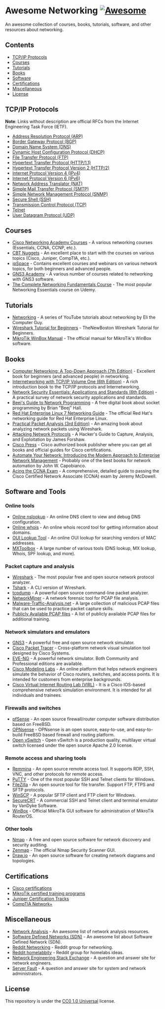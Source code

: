 # Awesome Networking [![Awesome](https://awesome.re/badge.svg)](https://awesome.re)

An awesome collection of courses, books, tutorials, software, and other resources about networking.

## Contents

* [TCP/IP Protocols](#tcpip-protocols)
* [Courses](#courses)
* [Tutorials](#tutorials)
* [Books](#books)
* [Software](#software)
* [Certifications](#certifications)
* [Miscellaneous](#miscellaneous)
* [License](#license)

## TCP/IP Protocols

**Note**: Links without description are official RFCs from the Internet Engineering Task Force (IETF).

* [Address Resolution Protocol (ARP)](https://datatracker.ietf.org/doc/rfc826/)
* [Border Gateway Protocol (BGP)](https://datatracker.ietf.org/doc/rfc4271/)
* [Domain Name System (DNS)](https://datatracker.ietf.org/doc/rfc1035/)
* [Dynamic Host Configuration Protocol (DHCP)](https://datatracker.ietf.org/doc/rfc2131/)
* [File Transfer Protocol (FTP)](https://datatracker.ietf.org/doc/rfc959/)
* [Hypertext Transfer Protocol (HTTP/1.1)](https://datatracker.ietf.org/doc/rfc2616/)
* [Hypertext Transfer Protocol Version 2 (HTTP/2)](https://datatracker.ietf.org/doc/rfc7540/)
* [Internet Protocol Version 4 (IPv4)](https://tools.ietf.org/html/rfc791/)
* [Internet Protocol Version 6 (IPv6)](https://datatracker.ietf.org/doc/rfc2460/)
* [Network Address Translator (NAT)](https://datatracker.ietf.org/doc/rfc1631/)
* [Simple Mail Transfer Protocol (SMTP)](https://datatracker.ietf.org/doc/rfc5321/)
* [Simple Network Management Protocol (SNMP)](https://datatracker.ietf.org/doc/rfc1157/)
* [Secure Shell (SSH)](https://datatracker.ietf.org/doc/rfc4251/)
* [Transmission Control Protocol (TCP)](https://datatracker.ietf.org/doc/rfc793/)
* [Telnet](https://datatracker.ietf.org/doc/rfc854/)
* [User Datagram Protocol (UDP)](https://datatracker.ietf.org/doc/rfc768/)

## Courses

* [Cisco Networking Academy Courses](https://www.netacad.com/courses/networking) - A various networking courses (Essentials, CCNA, CCNP, etc.).
* [CBT Nuggets](https://www.cbtnuggets.com/) - An excellent place to start with the courses on various topics (Cisco, Juniper, CompTIA, etc.).
* [ipSpace](https://www.ipspace.net/) - Contains excellent courses and webinars on various network topics, for both beginners and advanced people.
* [GNS3 Academy](https://academy.gns3.com/) - A various number of courses related to networking with GNS3 software.
* [The Complete Networking Fundamentals Course](https://www.udemy.com/complete-networking-fundamentals-course-ccna-start/) - The most popular Networking Essentials course on Udemy.

## Tutorials

* [Networking](https://www.youtube.com/watch?v=rL8RSFQG8do&list=PLF360ED1082F6F2A5) - A series of YouTube tutorials about networking by Eli the Computer Guy.
* [Wireshark Tutorial for Beginners](https://www.youtube.com/watch?v=flDzURAm8wQ&list=PL6gx4Cwl9DGBI2ZFuyZOl5Q7sptR7PwYN) - TheNewBoston Wireshark Tutorial for Beginners.
* [MikroTik WinBox Manual](https://wiki.mikrotik.com/wiki/Manual:Winbox) - The official manual for MikroTik's WinBox software.

## Books

* [Computer Networking: A Top-Down Approach (7th Edition)](https://www.amazon.com/Computer-Networking-Top-Down-Approach-7th/dp/0133594149) - Excellent book for beginners (and advanced people) in networking.
* [Internetworking with TCP/IP Volume One (6th Edition)](https://www.amazon.com/Internetworking-TCP-IP-One-6th/dp/013608530X) - A rich introduction book to the TCP/IP protocols and Internetworking.
* [Network Security Essentials: Applications and Standards (6th Edition)](https://www.amazon.com/Network-Security-Essentials-Applications-Standards/dp/013452733X/) - A practical survey of network security applications and standards.
* [Beej's Guide to Network Programming](https://beej.us/guide/bgnet/) - A free digital book about socket programming by Brian "Beej" Hall.
* [Red Hat Enterprise Linux 7 Networking Guide](https://access.redhat.com/documentation/en-us/red_hat_enterprise_linux/7/pdf/networking_guide/Red_Hat_Enterprise_Linux-7-Networking_Guide-en-US.pdf) - The official Red Hat's networking guide for Red Hat Enterprise Linux.
* [Practical Packet Analysis (3rd Edition)](https://nostarch.com/packetanalysis3) - An amazing book about analyzing network packets using Wireshark.
* [Attacking Network Protocols](https://nostarch.com/networkprotocols) - A Hacker's Guide to Capture, Analysis, and Exploitation
by James Forshaw.
* [Cisco Press](https://www.ciscopress.com/) - Cisco authorized book publisher where you can get all books and official guides for Cisco certifications.
* [Automate Your Network: Introducing the Modern Approach to Enterprise Network Management](https://www.amazon.com/Automate-Your-Network-Introducing-Enterprise/dp/1799237885) - Probably one of the best books for network automation by John W. Capobianco.
* [Acing the CCNA Exam](https://www.manning.com/books/acing-the-ccna-exam) - A comprehensive, detailed guide to passing the Cisco Certified Network Associate (CCNA) exam by Jeremy McDowell.

## Software and Tools

### Online tools

* [Online nslookup](https://www.nslookup.io) - An online DNS client to view and debug DNS configuration.
* [Online whois](https://whois.domaintools.com/) - An online whois record tool for getting information about domains.
* [OUI Lookup Tool](https://www.wireshark.org/tools/oui-lookup.html) - An online OUI lookup for searching vendors of MAC addresses.
* [MXToolbox](https://mxtoolbox.com/) - A large number of various tools (DNS lookup, MX lookup, Whois, SPF lookup, and more).

### Packet capture and analysis

* [Wireshark](https://www.wireshark.org/) - The most popular free and open source network protocol analyzer.
* [Tshark](https://tshark.dev/) - A CLI version of Wireshark.
* [tcpdump](http://www.tcpdump.org/) - A powerful open source command-line packet analyzer.
* [NetworkMiner](https://www.netresec.com/?page=NetworkMiner) - A network forensic tool for PCAP file analysis.
* [Malware-Traffic-Analysis.net](https://malware-traffic-analysis.net/) - A large collection of malicious PCAP files that can be used to practice packet capture skills.
* [Publicly Available PCAP files](https://www.netresec.com/?page=PcapFiles) - A list of publicly available PCAP files for additional training.

### Network simulators and emulators

* [GNS3](https://gns3.com/) - A powerful free and open source network simulator.
* [Cisco Packet Tracer](https://www.netacad.com/courses/packet-tracer) - Cross-platform network visual simulation tool designed by Cisco Systems.
* [EVE-NG](https://www.eve-ng.net/) - A powerful network simulator. Both Community and Professional editions are available.
* [Cisco Modeling Labs](https://www.cisco.com/c/en/us/products/cloud-systems-management/modeling-labs/index.html) - An online platform that helps network engineers simulate the behavior of Cisco routers, switches, and access points. It is intended for customers from enterprise backgrounds.
* [Cisco Virtual Internet Routing Lab (VIRL)](https://learningnetwork.cisco.com/s/virl) - It is a Cisco IOS-based comprehensive network simulation environment. It is intended for all individuals and trainees.

### Firewalls and switches

* [pfSense](https://www.pfsense.org/) - An open source firewall/router computer software distribution based on FreeBSD.
* [OPNsense](https://opnsense.org/) - OPNsense is an open source, easy-to-use, and easy-to-build FreeBSD based firewall and routing platform.
* [Open vSwitch](https://www.openvswitch.org/) - Open vSwitch is a production quality, multilayer virtual switch licensed under the open source Apache 2.0 license.

### Remote access and sharing tools

* [Remmina](https://remmina.org/) - An open source remote access tool. It supports RDP, SSH, VNC, and other protocols for remote access.
* [PuTTY](https://www.putty.org/) - One of the most popular SSH and Telnet clients for Windows.
* [FileZilla](https://filezilla-project.org/) - An open source tool for file transfer. Support FTP, FTPS and SFTP protocols.
* [WinSCP](https://winscp.net/eng/index.php) - A popular SFTP client and FTP client for Windows.
* [SecureCRT](https://www.vandyke.com/products/securecrt/) - A commercial SSH and Telnet client and terminal emulator by VanDyke Software.
* [WinBox](https://mikrotik.com/download) - Official MikroTik GUI software for administration of MikroTik RouterOS.

### Other tools

* [Nmap](https://nmap.org/) - A free and open source software for network discovery and security auditing.
* [Zenmap](https://nmap.org/zenmap/) - The official Nmap Security Scanner GUI.
* [Draw.io](https://github.com/jgraph/drawio-desktop) - An open source software for creating network diagrams and topologies.

## Certifications

* [Cisco certifications](https://www.cisco.com/c/en/us/training-events/training-certifications/certifications.html)
* [MikroTik certified training programs](https://mikrotik.com/training/about)
* [Juniper Certification Tracks](https://www.juniper.net/us/en/training/certification/certification-tracks/)
* [CompTIA Network+](https://certification.comptia.org/certifications/network)

## Miscellaneous

* [Network Analysis](https://github.com/briatte/awesome-network-analysis) - An awesome list of network analysis resources.
* [Software Defined Networks (SDN)](https://github.com/sdnds-tw/awesome-sdn) - An awesome list about Software Defined Network (SDN).
* [Reddit Networking](https://www.reddit.com/r/networking/) - Reddit group for networking.
* [Reddit homelabbity](https://www.reddit.com/r/homelab/wiki/introduction/) - Reddit group for homelabs ideas.
* [Network Engineering Stack Exchange](https://networkengineering.stackexchange.com/) - A question and answer site for network engineers.
* [Server Fault](https://serverfault.com/) - A question and answer site for system and network administrators.

## License

This repository is under the [CC0 1.0 Universal](https://creativecommons.org/publicdomain/zero/1.0/) license.
